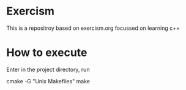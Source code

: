 # Exercism

This is a repositroy based on exercism.org focussed on learning c++

# How to execute

Enter in the project directory, run 

cmake -G "Unix Makefiles"
make